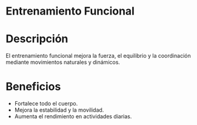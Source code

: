 # Entrenamiento Funcional

# Descripción
El entrenamiento funcional mejora la fuerza, el equilibrio y la coordinación mediante movimientos naturales y dinámicos.

# Beneficios
- Fortalece todo el cuerpo.
- Mejora la estabilidad y la movilidad.
- Aumenta el rendimiento en actividades diarias.
